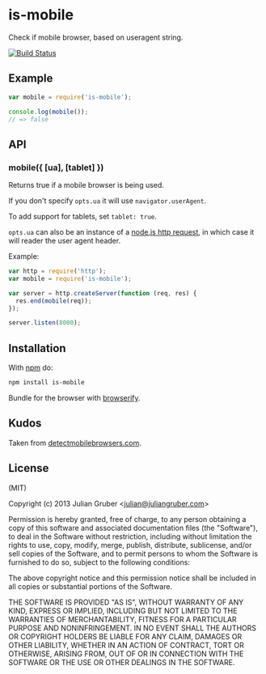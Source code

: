 
# is-mobile

Check if mobile browser, based on useragent string.

[![Build Status](https://travis-ci.org/juliangruber/is-mobile.svg?branch=master)](https://travis-ci.org/juliangruber/is-mobile)

## Example

```js
var mobile = require('is-mobile');

console.log(mobile());
// => false
```

## API

### mobile({ [ua], [tablet] })

Returns true if a mobile browser is being used.

If you don't specify `opts.ua` it will use `navigator.userAgent`.

To add support for tablets, set `tablet: true`.

`opts.ua` can also be an instance of a [node.js http request](http://nodejs.org/api/http.html#http_http_incomingmessage), in which
case it will reader the user agent header.

Example:

```js
var http = require('http');
var mobile = require('is-mobile');

var server = http.createServer(function (req, res) {
  res.end(mobile(req));
});

server.listen(8000);
```

## Installation

With [npm](https://npmjs.org) do:

```bash
npm install is-mobile
```

Bundle for the browser with
[browserify](https://github.com/substack/node-browserify).

## Kudos

Taken from [detectmobilebrowsers.com](http://detectmobilebrowsers.com/).

## License

(MIT)

Copyright (c) 2013 Julian Gruber &lt;julian@juliangruber.com&gt;

Permission is hereby granted, free of charge, to any person obtaining a copy of
this software and associated documentation files (the "Software"), to deal in
the Software without restriction, including without limitation the rights to
use, copy, modify, merge, publish, distribute, sublicense, and/or sell copies
of the Software, and to permit persons to whom the Software is furnished to do
so, subject to the following conditions:

The above copyright notice and this permission notice shall be included in all
copies or substantial portions of the Software.

THE SOFTWARE IS PROVIDED "AS IS", WITHOUT WARRANTY OF ANY KIND, EXPRESS OR
IMPLIED, INCLUDING BUT NOT LIMITED TO THE WARRANTIES OF MERCHANTABILITY,
FITNESS FOR A PARTICULAR PURPOSE AND NONINFRINGEMENT. IN NO EVENT SHALL THE
AUTHORS OR COPYRIGHT HOLDERS BE LIABLE FOR ANY CLAIM, DAMAGES OR OTHER
LIABILITY, WHETHER IN AN ACTION OF CONTRACT, TORT OR OTHERWISE, ARISING FROM,
OUT OF OR IN CONNECTION WITH THE SOFTWARE OR THE USE OR OTHER DEALINGS IN THE
SOFTWARE.
